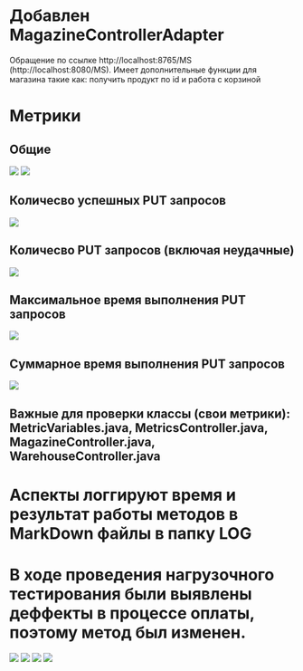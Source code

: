 # Добавлен MagazineControllerAdapter 
Обращение по ссылке http://localhost:8765/MS (http://localhost:8080/MS). Имеет дополнительные функции для магазина такие как: получить продукт по id и работа с корзиной

# Метрики
## Общие
![](MetricsScreenshoots/Basic1.png)
![](MetricsScreenshoots/Basic2.png)
## Количесво успешных PUT запросов
![](MetricsScreenshoots/put.png)
## Количесво PUT запросов (включая неудачные)
![](MetricsScreenshoots/put_try.png)
## Максимальное время выполнения PUT запросов
![](MetricsScreenshoots/time_max.png)
## Суммарное время выполнения PUT запросов
![](MetricsScreenshoots/time_sum.png)
## Важные для проверки классы (свои метрики): MetricVariables.java, MetricsController.java, MagazineController.java, WarehouseController.java

# Аспекты логгируют время и результат работы методов в MarkDown файлы в папку LOG
# В ходе проведения нагрузочного тестирования были выявлены деффекты в процессе оплаты, поэтому метод был изменен. 
![](Screenshot_2.png)
![](Screenshot_1.png)
![](Screenshot_3.png)
![](Screenshot_4.png)
